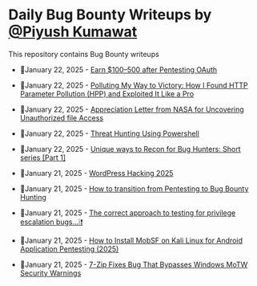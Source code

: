 # Daily Bug Bounty Writeups by [@Piyush Kumawat](https://twitter.com/piyush_supiy) 
This repository contains Bug Bounty writeups

<!-- BLOG-POST-LIST:START -->
 - 💯January 22, 2025 - [Earn $100–500 after Pentesting OAuth](https://medium.com/@anandrishav2228/earn-100-500-after-pentesting-oauth-02018371d4c2?source=rss------bug_bounty-5) 

 - 💯January 22, 2025 - [Polluting My Way to Victory: How I Found HTTP Parameter Pollution &lpar;HPP&rpar; and Exploited It Like a Pro](https://osintteam.blog/polluting-my-way-to-victory-how-i-found-http-parameter-pollution-hpp-and-exploited-it-like-a-pro-c4cf39ec90fe?source=rss------bug_bounty-5) 

 - 💯January 22, 2025 - [Appreciation Letter from NASA for Uncovering Unauthorized file Access](https://medium.com/@hackxb12/appreciation-letter-from-nasa-for-uncovering-unauthorized-file-access-a1d1497a33e6?source=rss------bug_bounty-5) 

 - 💯January 22, 2025 - [Threat Hunting Using Powershell](https://medium.com/@paritoshblogs/threat-hunting-using-powershell-ce8502307b65?source=rss------bug_bounty-5) 

 - 💯January 22, 2025 - [Unique ways to Recon for Bug Hunters: Short series [Part 1]](https://osintteam.blog/unique-ways-to-recon-for-bug-hunters-short-series-part-1-7e91f3fcfe25?source=rss------bug_bounty-5) 

 - 💯January 21, 2025 - [WordPress Hacking 2025](https://medium.com/infosec-notes/wordpress-hacking-2025-03985e7d2e08?source=rss------bug_bounty-5) 

 - 💯January 21, 2025 - [How to transition from Pentesting to Bug Bounty Hunting](https://medium.com/@hackrate/how-to-transition-from-pentesting-to-bug-bounty-hunting-f98398c4ea0a?source=rss------bug_bounty-5) 

 - 💯January 21, 2025 - [The correct approach to testing for privilege escalation bugs...❕❗](https://medium.com/@mahdisalhi0500/the-correct-approach-to-testing-for-privilege-escalation-bugs-d03bd9281a3e?source=rss------bug_bounty-5) 

 - 💯January 21, 2025 - [How to Install MobSF on Kali Linux for Android Application Pentesting &lpar;2025&rpar;](https://medium.com/@usmandasthaheer/how-to-install-mobsf-on-kali-linux-for-android-application-pentesting-2025-50c4948a1c0d?source=rss------bug_bounty-5) 

 - 💯January 21, 2025 - [7-Zip Fixes Bug That Bypasses Windows MoTW Security Warnings](https://medium.com/@wiretor/7-zip-fixes-bug-that-bypasses-windows-motw-security-warnings-569ac8a89068?source=rss------bug_bounty-5) 
<!-- BLOG-POST-LIST:END -->
